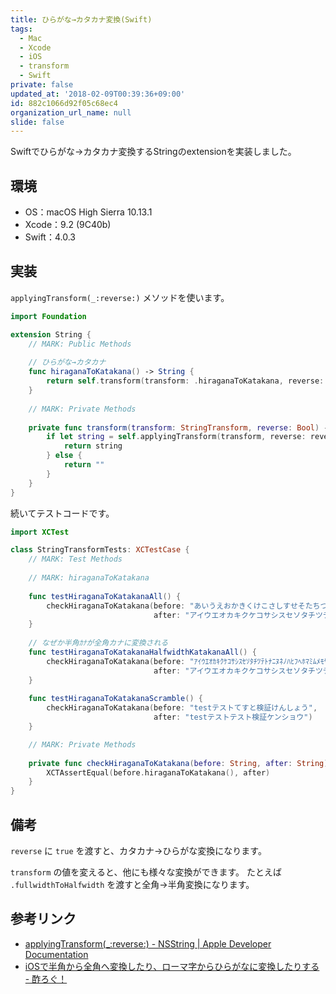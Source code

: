 ```yaml
---
title: ひらがな→カタカナ変換(Swift)
tags:
  - Mac
  - Xcode
  - iOS
  - transform
  - Swift
private: false
updated_at: '2018-02-09T00:39:36+09:00'
id: 882c1066d92f05c68ec4
organization_url_name: null
slide: false
---
```

Swiftでひらがな→カタカナ変換するStringのextensionを実装しました。

## 環境

- OS：macOS High Sierra 10.13.1
- Xcode：9.2 (9C40b)
- Swift：4.0.3

## 実装

`applyingTransform(_:reverse:)` メソッドを使います。

```swift:String+Transform.swift
import Foundation

extension String {
    // MARK: Public Methods
    
    // ひらがな→カタカナ
    func hiraganaToKatakana() -> String {
        return self.transform(transform: .hiraganaToKatakana, reverse: false)
    }
    
    // MARK: Private Methods
    
    private func transform(transform: StringTransform, reverse: Bool) -> String {
        if let string = self.applyingTransform(transform, reverse: reverse) {
            return string
        } else {
            return ""
        }
    }
}
```

続いてテストコードです。

```swift:StringTransformTests.swift
import XCTest

class StringTransformTests: XCTestCase {
    // MARK: Test Methods
    
    // MARK: hiraganaToKatakana
    
    func testHiraganaToKatakanaAll() {
        checkHiraganaToKatakana(before: "あいうえおかきくけこさしすせそたちつてとなにぬねのはひふへほまみむめもやゐゆゑよわをんがぎぐげござじずぜぞだぢづでどばびぶべぼぱぴぷぺぽゔぁぃぅぇぉっゃゅょゎ",
                                after: "アイウエオカキクケコサシスセソタチツテトナニヌネノハヒフヘホマミムメモヤヰユヱヨワヲンガギグゲゴザジズゼゾダヂヅデドバビブベボパピプペポヴァィゥェォッャュョヮ")
    }
    
    // なぜか半角ｶﾅが全角カナに変換される
    func testHiraganaToKatakanaHalfwidthKatakanaAll() {
        checkHiraganaToKatakana(before: "ｱｲｳｴｵｶｷｸｹｺｻｼｽｾｿﾀﾁﾂﾃﾄﾅﾆﾇﾈﾉﾊﾋﾌﾍﾎﾏﾐﾑﾒﾓﾔﾕﾖﾜｦﾝｶﾞｷﾞｸﾞｹﾞｺﾞｻﾞｼﾞｽﾞｾﾞｿﾞﾀﾞﾁﾞﾂﾞﾃﾞﾄﾞﾊﾞﾋﾞﾌﾞﾍﾞﾎﾞﾊﾟﾋﾟﾌﾟﾍﾟﾎﾟｳﾞｧｨｩｪｫｯｬｭｮ",
                                after: "アイウエオカキクケコサシスセソタチツテトナニヌネノハヒフヘホマミムメモヤユヨワヲンガギグゲゴザジズゼゾダヂヅデドバビブベボパピプペポヴァィゥェォッャュョ")
    }
    
    func testHiraganaToKatakanaScramble() {
        checkHiraganaToKatakana(before: "testテストてすと検証けんしょう",
                                after: "testテストテスト検証ケンショウ")
    }

    // MARK: Private Methods
    
    private func checkHiraganaToKatakana(before: String, after: String) {
        XCTAssertEqual(before.hiraganaToKatakana(), after)
    }
}
```

## 備考

`reverse` に `true` を渡すと、カタカナ→ひらがな変換になります。

`transform` の値を変えると、他にも様々な変換ができます。
たとえば `.fullwidthToHalfwidth` を渡すと全角→半角変換になります。

## 参考リンク

- [applyingTransform(_:reverse:) - NSString | Apple Developer Documentation](https://developer.apple.com/documentation/foundation/nsstring/1407787-applyingtransform)
- [iOSで半角から全角へ変換したり、ローマ字からひらがなに変換したりする - 酢ろぐ！](http://blog.ch3cooh.jp/entry/20120619/1340100077)
